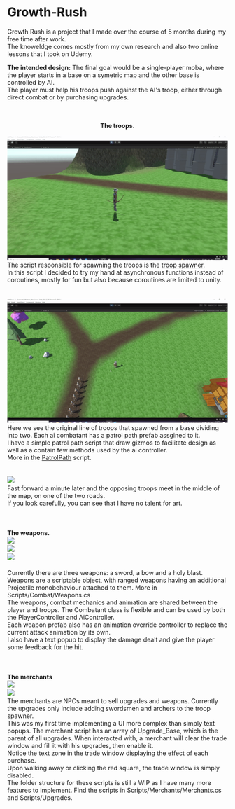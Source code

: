 # Growth-Rush
Growth Rush is a project that I made over the course of 5 months during my free time after work. <br>
The knoweldge comes mostly from my own research and also two online lessons that I took on Udemy.<br>


<strong>The intended design:</strong>
The final goal would be a single-player moba, where the player starts in a base on a symetric map and the other base is controlled by AI.<br>
The player must help his troops push against the AI's troop, either through direct combat or by purchasing upgrades.<br>
<br>
<br>
<p align="center">
<strong>The troops.</strong><br>
 
<img src="GameplayGifs/TroopsSpawning.gif"><br>
The script responsible for spawning the troops is the [troop spawner](Assets/Scripts/Core/TroopSpawner.cs).<br>
In this script I decided to try my hand at asynchronous functions instead of coroutines, mostly for fun but also because coroutines are limited to unity.<br>
<br>
<br>
<img src="GameplayGifs/PatrolPath.gif"><br>
Here we see the original line of troops that spawned from a base dividing into two. Each ai combatant has a patrol path prefab assgined to it.<br>
I have a simple patrol path script that draw gizmos to facilitate design as well as a contain few methods used by the ai controller.<br>
More in the [PatrolPath](Asset/Scripts/Control/PatrolPath.cs) script.<br>
 <br>
 <br>
<img src="GameplayGifs/TroopsCombat.gif"><br>
Fast forward a minute later and the opposing troops meet in the middle of the map, on one of the two roads.<br>
If you look carefully, you can see that I have no talent for art.<br>
 <br>
 <br>
 <br>
 <strong>The weapons.</strong><br>
 <img src="GameplayGifs/PlayerSword.gif"><br>
 <img src="GameplayGifs/PlayerBow.gif"><br>
 <img src="GameplayGifs/PlayerMagic.gif"><br>
 <br>
 Currently there are three weapons: a sword, a bow and a holy blast. Weapons are a scriptable object, with ranged weapons having an additional Projectile monobehaviour attached to them. More in Scripts/Combat/Weapons.cs<br>
 The weapons, combat mechanics and animation are shared between the player and troops. The Combatant class is flexible and can be used by both the PlayerController and AiController.<br>
 Each weapon prefab also has an animation override controller to replace the current attack animation by its own.<br>
 I also have a text popup to display the damage dealt and give the player some feedback for the hit.<br>
 <br>
 <br>
 <br>
 <strong>The merchants</strong><br>
 <img src="GameplayGifs/BuySword.gif"><br>
 <img src="GameplayGifs/BuyArcherUpgrade.gif"><br>
 The merchants are NPCs meant to sell upgrades and weapons. Currently the upgrades only include adding swordsmen and archers to the troop spawner.<br>
 This was my first time implementing a UI more complex than simply text popups. The merchant script has an array of Upgrade_Base, which is the parent of all upgrades. When interacted with, a merchant will clear the trade window and fill it with his upgrades, then enable it.<br>
Notice the text zone in the trade window displaying the effect of each purchase.<br>
 Upon walking away or clicking the red square, the trade window is simply disabled.<br>
 The folder structure for these scripts is still a WIP as I have many more features to implement. Find the scripts in Scripts/Merchants/Merchants.cs and Scripts/Upgrades.
</p>
